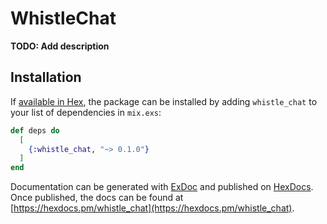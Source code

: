 # WhistleChat

**TODO: Add description**

## Installation

If [available in Hex](https://hex.pm/docs/publish), the package can be installed
by adding `whistle_chat` to your list of dependencies in `mix.exs`:

```elixir
def deps do
  [
    {:whistle_chat, "~> 0.1.0"}
  ]
end
```

Documentation can be generated with [ExDoc](https://github.com/elixir-lang/ex_doc)
and published on [HexDocs](https://hexdocs.pm). Once published, the docs can
be found at [https://hexdocs.pm/whistle_chat](https://hexdocs.pm/whistle_chat).

